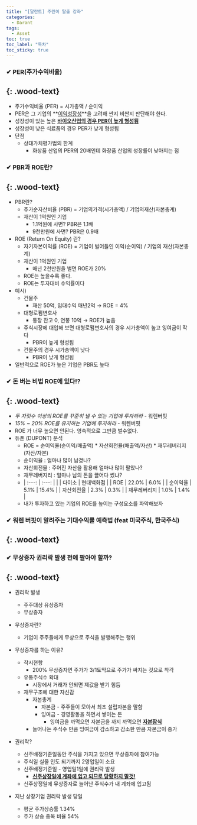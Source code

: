 ```yaml
---
title: "[달란트] 주린이 탈출 강좌"
categories:
  - Darant
tags:
  - Asset
toc: true
toc_label: "목차"
toc_sticky: true
---
```


### ✔ PER(주가수익비율)
{: .wood-text}
---
- 주가수익비율 (PER) = 시가총액 / 순이익
- PER은 그 기업의 **<u>이익성장성</u>**을 고려해 싼지 비싼지 판단해야 한다.
- 성장성이 있는 높은 **<u>바이오산업의 경우 PER이 높게 형성됨</u>**
- 성장성이 낮은 식료품의 경우 PER가 낮게 형성됨
- 단점 
  - 상대가치평가법의 한계
    - 화상품 산업의 PER의 20배인데 화장품 산업의 성장률이 낮아지는 점


### ✔ PBR과 ROE란?
{: .wood-text}
---
- PBR란?
  - 주가순자산비율 (PBR) = 기업의가격(시가총액) / 기업의재산(자본충계)
  - 재산이 1억원인 기업
    - 1.1억원에 사면? PBR은 1.1배
    - 9천만원에 사면? PBR은 0.9배
- ROE (Return On Equity) 란?
  - 자기자본이익률 (ROE) = 기업이 벌어들인 이익(순이익) / 기업의 재산(자본총계)
  - 재산이 1억원인 기업
    - 매년 2천만원을 벌면 ROE가 20%
  - ROE는 높을수록 좋다.
  - ROE는 투자대비 수익률이다
- 예시)
  - 건물주
    - 재산 50억, 임대수익 매년2억 → ROE = 4%
  - 대형로펌변호사
    - 통장 잔고 0, 연봉 10억 → ROE가 높음
  - 주식시장에 대입해 보면 대형로펌변호사의 경우 시가총액이 높고 잉여금이 작다
    - PBR이 높게 형성됨
  - 건물주의 경우 시가총액이 낮다
    - PBR이 낮게 형성됨
- 일반적으로 ROE가 높은 기업은 PBR도 높다


### ✔ 돈 버는 비법 ROE에 있다!?
{: .wood-text}
---
- <cite>두 자릿수 이상의 ROE를 꾸준히 낼 수 있는 기업에 투자하라</cite> - 워렌버핏
- <cite>15% ~ 20% ROE를 유지하는 기업에 투자하라</cite> - 워렌버핏
- ROE 가 너무 높으면 안된다. 영속적으로 그만큼 벌수없다.
- 듀폰 (DUPONT) 분석
  - ROE = 순이익율(순이익/매출액) * 자산회전율(매출액/자산) * 재무레버리지(자산/자본)
  - 순이익율 : 얼마나 많이 남겼나?
  - 자산회전율 : 주어진 자산을 활용해 얼마나 많이 팔았나?
  - 재무레버지리 : 얼마나 남의 돈을 끌어다 썼냐?
  - | :---: | :---: |
    | | 다이소 | 현대백화점 |
    | ROE | 22.0% | 6.0% |
    | 순이익율 | 5.1% | 15.4% |
    | 자산회전율 | 2.3% | 0.3% |
    | 재무레버리지 | 1.0% | 1.4% |
  - 내가 투자하고 있는 기업의 ROE를 높이는 구성요소를 파악해보자


### ✔ 워렌 버핏이 알려주는 기대수익률 예측법 (feat 미국주식, 한국주식)
{: .wood-text}
---



### ✔ 무상증자 권리락 발생 전에 팔아야 할까?
{: .wood-text}
---
- 권리락 발생
  - 주주대상 유상증자
  - 무상증자

- 무상증자란?
  - 기업이 주주들에게 무상으로 주식을 발행해주는 행위

- 무상증자를 하는 이유?
  - 착시현항
    - 200% 무상증자면 주가가 3/1토막으로 주가가 싸지는 것으로 착각
  - 유통주식수 확대
    - 시장에서 거래가 안되면 제값을 받기 힘듬
  - 재무구조에 대한 자신감
    - 자본총계
      - 자본금 - 주주들이 모아서 최초 설립자본을 말함
      - 잉여금 - 경영활동을 하면서 쌓이는 돈
        - 잉여금을 까먹으면 자본금을 까지 까먹으면 **<u>자본잠식</u>**
    - 늘어나는 주식수 만큼 잉여금이 감소하고 감소한 만큼 자본금이 증가

- 권리락?
  - 신주배정기준일동안 주식을 가지고 있으면 무상증자에 참여가능
  - 주식일 실물 인도 되기까지 2영업일이 소요
  - 신주배정기준일 - 영업일1일에 권리락 발생 
    - **<u>신주상장일에 계좌에 입고 되므로 당황하지 말것!</u>**
  - 신주상정일에 무상증자로 늘어난 주식수가 내 계좌에 입고됨

- 지난 상장기업 권리락 발생 당일
  - 평균 주가상승률 1.34%
  - 주가 상승 종목 비율 54%
